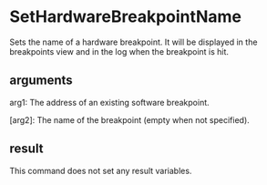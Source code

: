 # SetHardwareBreakpointName

Sets the name of a hardware breakpoint. It will be displayed in the breakpoints view and in the log when the breakpoint is hit.

## arguments

arg1: The address of an existing software breakpoint.

\[arg2\]: The name of the breakpoint (empty when not specified).

## result

This command does not set any result variables.
